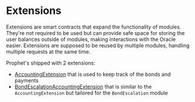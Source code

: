# Extensions

Extensions are smart contracts that expand the functionality of modules. They're not required to be used but can provide safe space for storing the user balances outside of modules, making interactions with the Oracle easier. Extensions are supposed to be reused by multiple modules, handling multiple requests at the same time.

Prophet's shipped with 2 extensions:
- [AccountingExtension](./accounting.md) that is used to keep track of the bonds and payments
- [BondEscalationAccountingExtension](./bond_escalation_accounting.md) that is similar to the `AccountingExtension` but tailored for the `BondEscalation` module
